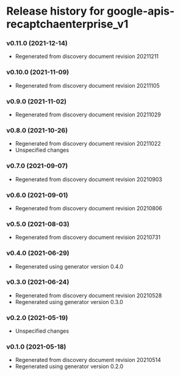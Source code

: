 # Release history for google-apis-recaptchaenterprise_v1

### v0.11.0 (2021-12-14)

* Regenerated from discovery document revision 20211211

### v0.10.0 (2021-11-09)

* Regenerated from discovery document revision 20211105

### v0.9.0 (2021-11-02)

* Regenerated from discovery document revision 20211029

### v0.8.0 (2021-10-26)

* Regenerated from discovery document revision 20211022
* Unspecified changes

### v0.7.0 (2021-09-07)

* Regenerated from discovery document revision 20210903

### v0.6.0 (2021-09-01)

* Regenerated from discovery document revision 20210806

### v0.5.0 (2021-08-03)

* Regenerated from discovery document revision 20210731

### v0.4.0 (2021-06-29)

* Regenerated using generator version 0.4.0

### v0.3.0 (2021-06-24)

* Regenerated from discovery document revision 20210528
* Regenerated using generator version 0.3.0

### v0.2.0 (2021-05-19)

* Unspecified changes

### v0.1.0 (2021-05-18)

* Regenerated from discovery document revision 20210514
* Regenerated using generator version 0.2.0

